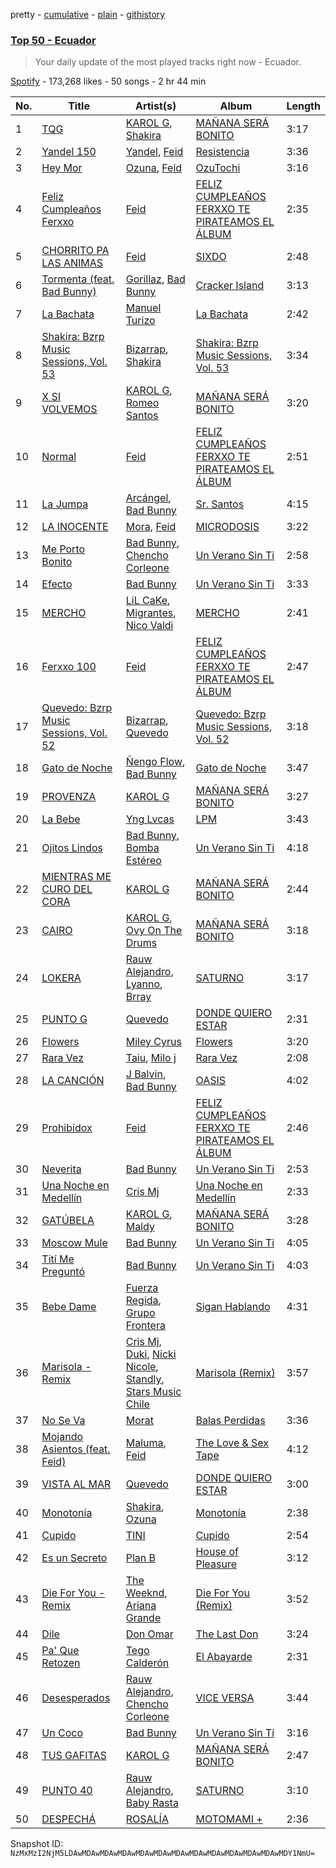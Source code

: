 pretty - [cumulative](/playlists/cumulative/37i9dQZEVXbJlM6nvL1nD1.md) - [plain](/playlists/plain/37i9dQZEVXbJlM6nvL1nD1) - [githistory](https://github.githistory.xyz/mackorone/spotify-playlist-archive/blob/main/playlists/plain/37i9dQZEVXbJlM6nvL1nD1)

### [Top 50 \- Ecuador](https://open.spotify.com/playlist/37i9dQZEVXbJlM6nvL1nD1)

> Your daily update of the most played tracks right now \- Ecuador.

[Spotify](https://open.spotify.com/user/spotify) - 173,268 likes - 50 songs - 2 hr 44 min

| No. | Title | Artist(s) | Album | Length |
|---|---|---|---|---|
| 1 | [TQG](https://open.spotify.com/track/0DWdj2oZMBFSzRsi2Cvfzf) | [KAROL G](https://open.spotify.com/artist/790FomKkXshlbRYZFtlgla), [Shakira](https://open.spotify.com/artist/0EmeFodog0BfCgMzAIvKQp) | [MAÑANA SERÁ BONITO](https://open.spotify.com/album/4kS7bSuU0Jm9LYMosFU2x5) | 3:17 |
| 2 | [Yandel 150](https://open.spotify.com/track/4FAKtPVycI4DxoOHC01YqD) | [Yandel](https://open.spotify.com/artist/0eHQ9o50hj6ZDNBt6Ys1sD), [Feid](https://open.spotify.com/artist/2LRoIwlKmHjgvigdNGBHNo) | [Resistencia](https://open.spotify.com/album/5xefnzEqKIWnmTWYFzekGZ) | 3:36 |
| 3 | [Hey Mor](https://open.spotify.com/track/1zsPaEkglFvxjAhrM8yhpr) | [Ozuna](https://open.spotify.com/artist/1i8SpTcr7yvPOmcqrbnVXY), [Feid](https://open.spotify.com/artist/2LRoIwlKmHjgvigdNGBHNo) | [OzuTochi](https://open.spotify.com/album/1kjfMVBNhsDeRyAu9zbLfF) | 3:16 |
| 4 | [Feliz Cumpleaños Ferxxo](https://open.spotify.com/track/2CeKVsFFXG4QzA415QygGb) | [Feid](https://open.spotify.com/artist/2LRoIwlKmHjgvigdNGBHNo) | [FELIZ CUMPLEAÑOS FERXXO TE PIRATEAMOS EL ÁLBUM](https://open.spotify.com/album/7pijRxgRaBirPz6wDaJIp9) | 2:35 |
| 5 | [CHORRITO PA LAS ANIMAS](https://open.spotify.com/track/0CYTGMBYkwUxrj1MWDLrC5) | [Feid](https://open.spotify.com/artist/2LRoIwlKmHjgvigdNGBHNo) | [SIXDO](https://open.spotify.com/album/31L7J7AO993tSBxAunoeoa) | 2:48 |
| 6 | [Tormenta \(feat\. Bad Bunny\)](https://open.spotify.com/track/38UYeBLfvpnDSG9GznZdnL) | [Gorillaz](https://open.spotify.com/artist/3AA28KZvwAUcZuOKwyblJQ), [Bad Bunny](https://open.spotify.com/artist/4q3ewBCX7sLwd24euuV69X) | [Cracker Island](https://open.spotify.com/album/4wtZQMNTC1O79kDxMBsEan) | 3:13 |
| 7 | [La Bachata](https://open.spotify.com/track/5ww2BF9slyYgNOk37BlC4u) | [Manuel Turizo](https://open.spotify.com/artist/0tmwSHipWxN12fsoLcFU3B) | [La Bachata](https://open.spotify.com/album/1TpGeAzOJgAGdPkcWl95r2) | 2:42 |
| 8 | [Shakira: Bzrp Music Sessions, Vol\. 53](https://open.spotify.com/track/4nrPB8O7Y7wsOCJdgXkthe) | [Bizarrap](https://open.spotify.com/artist/716NhGYqD1jl2wI1Qkgq36), [Shakira](https://open.spotify.com/artist/0EmeFodog0BfCgMzAIvKQp) | [Shakira: Bzrp Music Sessions, Vol\. 53](https://open.spotify.com/album/1gi2iwr1l8IUyHYHxi01pg) | 3:34 |
| 9 | [X SI VOLVEMOS](https://open.spotify.com/track/4NoOME4Dhf4xgxbHDT7VGe) | [KAROL G](https://open.spotify.com/artist/790FomKkXshlbRYZFtlgla), [Romeo Santos](https://open.spotify.com/artist/5lwmRuXgjX8xIwlnauTZIP) | [MAÑANA SERÁ BONITO](https://open.spotify.com/album/4kS7bSuU0Jm9LYMosFU2x5) | 3:20 |
| 10 | [Normal](https://open.spotify.com/track/0T2pB7P1VdXPhLdQZ488uH) | [Feid](https://open.spotify.com/artist/2LRoIwlKmHjgvigdNGBHNo) | [FELIZ CUMPLEAÑOS FERXXO TE PIRATEAMOS EL ÁLBUM](https://open.spotify.com/album/7pijRxgRaBirPz6wDaJIp9) | 2:51 |
| 11 | [La Jumpa](https://open.spotify.com/track/2mnXxnrX5vCGolNkaFvVeM) | [Arcángel](https://open.spotify.com/artist/4SsVbpTthjScTS7U2hmr1X), [Bad Bunny](https://open.spotify.com/artist/4q3ewBCX7sLwd24euuV69X) | [Sr\. Santos](https://open.spotify.com/album/2AvuFDqTlnxvYhyVaLU6NY) | 4:15 |
| 12 | [LA INOCENTE](https://open.spotify.com/track/5jt25aFjW2kNoBqaEVaz5W) | [Mora](https://open.spotify.com/artist/0Q8NcsJwoCbZOHHW63su5S), [Feid](https://open.spotify.com/artist/2LRoIwlKmHjgvigdNGBHNo) | [MICRODOSIS](https://open.spotify.com/album/0QLDQG7Jx78rEUDW03IhHC) | 3:22 |
| 13 | [Me Porto Bonito](https://open.spotify.com/track/6Sq7ltF9Qa7SNFBsV5Cogx) | [Bad Bunny](https://open.spotify.com/artist/4q3ewBCX7sLwd24euuV69X), [Chencho Corleone](https://open.spotify.com/artist/37230BxxYs9ksS7OkZw3IU) | [Un Verano Sin Ti](https://open.spotify.com/album/3RQQmkQEvNCY4prGKE6oc5) | 2:58 |
| 14 | [Efecto](https://open.spotify.com/track/5Eax0qFko2dh7Rl2lYs3bx) | [Bad Bunny](https://open.spotify.com/artist/4q3ewBCX7sLwd24euuV69X) | [Un Verano Sin Ti](https://open.spotify.com/album/3RQQmkQEvNCY4prGKE6oc5) | 3:33 |
| 15 | [MERCHO](https://open.spotify.com/track/1DxEbt6OSbrkRthk6pjZue) | [LiL CaKe](https://open.spotify.com/artist/0niAkxgT6y57bRbT0Ge94z), [Migrantes](https://open.spotify.com/artist/48R2gYdPKtfnfKAzhSVPUx), [Nico Valdi](https://open.spotify.com/artist/0uxYECT7XqHNccQAg5Uhe4) | [MERCHO](https://open.spotify.com/album/5beJZJo0DqVaPVlA1cHwjj) | 2:41 |
| 16 | [Ferxxo 100](https://open.spotify.com/track/1sbNEFiURUYfy024cJX8JG) | [Feid](https://open.spotify.com/artist/2LRoIwlKmHjgvigdNGBHNo) | [FELIZ CUMPLEAÑOS FERXXO TE PIRATEAMOS EL ÁLBUM](https://open.spotify.com/album/7pijRxgRaBirPz6wDaJIp9) | 2:47 |
| 17 | [Quevedo: Bzrp Music Sessions, Vol\. 52](https://open.spotify.com/track/2tTmW7RDtMQtBk7m2rYeSw) | [Bizarrap](https://open.spotify.com/artist/716NhGYqD1jl2wI1Qkgq36), [Quevedo](https://open.spotify.com/artist/52iwsT98xCoGgiGntTiR7K) | [Quevedo: Bzrp Music Sessions, Vol\. 52](https://open.spotify.com/album/4PNqWiJAfjj32hVvlchV5u) | 3:18 |
| 18 | [Gato de Noche](https://open.spotify.com/track/54ELExv56KCAB4UP9cOCzC) | [Ñengo Flow](https://open.spotify.com/artist/12vb80Km0Ew53ABfJOepVz), [Bad Bunny](https://open.spotify.com/artist/4q3ewBCX7sLwd24euuV69X) | [Gato de Noche](https://open.spotify.com/album/2GS2h80Dp8rFdGEa0j0JhH) | 3:47 |
| 19 | [PROVENZA](https://open.spotify.com/track/3HqcNJdZ2seoGxhn0wVNDK) | [KAROL G](https://open.spotify.com/artist/790FomKkXshlbRYZFtlgla) | [MAÑANA SERÁ BONITO](https://open.spotify.com/album/4kS7bSuU0Jm9LYMosFU2x5) | 3:27 |
| 20 | [La Bebe](https://open.spotify.com/track/6odrHMSLjP3aOXC4ipKUC6) | [Yng Lvcas](https://open.spotify.com/artist/1NNRWkhwmcXRimFYSBpB1y) | [LPM](https://open.spotify.com/album/0CPD6yP11H86RohYYNBD76) | 3:43 |
| 21 | [Ojitos Lindos](https://open.spotify.com/track/3k3NWokhRRkEPhCzPmV8TW) | [Bad Bunny](https://open.spotify.com/artist/4q3ewBCX7sLwd24euuV69X), [Bomba Estéreo](https://open.spotify.com/artist/5n9bMYfz9qss2VOW89EVs2) | [Un Verano Sin Ti](https://open.spotify.com/album/3RQQmkQEvNCY4prGKE6oc5) | 4:18 |
| 22 | [MIENTRAS ME CURO DEL CORA](https://open.spotify.com/track/6otePxalBK8AVa20xhZYVQ) | [KAROL G](https://open.spotify.com/artist/790FomKkXshlbRYZFtlgla) | [MAÑANA SERÁ BONITO](https://open.spotify.com/album/4kS7bSuU0Jm9LYMosFU2x5) | 2:44 |
| 23 | [CAIRO](https://open.spotify.com/track/16dUQ4quIHDe4ZZ0wF1EMN) | [KAROL G](https://open.spotify.com/artist/790FomKkXshlbRYZFtlgla), [Ovy On The Drums](https://open.spotify.com/artist/3m5qlPf2OkihLz3dRYnkPA) | [MAÑANA SERÁ BONITO](https://open.spotify.com/album/4kS7bSuU0Jm9LYMosFU2x5) | 3:18 |
| 24 | [LOKERA](https://open.spotify.com/track/1aUq8rjW1EwkAkMri4VfJy) | [Rauw Alejandro](https://open.spotify.com/artist/1mcTU81TzQhprhouKaTkpq), [Lyanno](https://open.spotify.com/artist/1Ts9of7VPZElwPQnqnDSfW), [Brray](https://open.spotify.com/artist/1GKIlPFdcewHtpDVCQ8zmJ) | [SATURNO](https://open.spotify.com/album/5AcRssiG0Zqu3lqYW7hMoM) | 3:17 |
| 25 | [PUNTO G](https://open.spotify.com/track/4WiQA1AGWHFvaxBU6bHghs) | [Quevedo](https://open.spotify.com/artist/52iwsT98xCoGgiGntTiR7K) | [DONDE QUIERO ESTAR](https://open.spotify.com/album/156gxGFDxadwiIC3Bfwmj3) | 2:31 |
| 26 | [Flowers](https://open.spotify.com/track/0yLdNVWF3Srea0uzk55zFn) | [Miley Cyrus](https://open.spotify.com/artist/5YGY8feqx7naU7z4HrwZM6) | [Flowers](https://open.spotify.com/album/7I0tjwFtxUwBC1vgyeMAax) | 3:20 |
| 27 | [Rara Vez](https://open.spotify.com/track/7MVIfkyzuUmQ716j8U7yGR) | [Taiu](https://open.spotify.com/artist/5szJHKg5xeUlQ9pTqzdpic), [Milo j](https://open.spotify.com/artist/19HM5j0ULGSmEoRcrSe5x3) | [Rara Vez](https://open.spotify.com/album/26wRfIX4WqKLKHll9O3KnF) | 2:08 |
| 28 | [LA CANCIÓN](https://open.spotify.com/track/0fea68AdmYNygeTGI4RC18) | [J Balvin](https://open.spotify.com/artist/1vyhD5VmyZ7KMfW5gqLgo5), [Bad Bunny](https://open.spotify.com/artist/4q3ewBCX7sLwd24euuV69X) | [OASIS](https://open.spotify.com/album/6ylFfzx32ICw4L1A7YWNLN) | 4:02 |
| 29 | [Prohibidox](https://open.spotify.com/track/3PpWCS95gDUDRPko3u1MZ9) | [Feid](https://open.spotify.com/artist/2LRoIwlKmHjgvigdNGBHNo) | [FELIZ CUMPLEAÑOS FERXXO TE PIRATEAMOS EL ÁLBUM](https://open.spotify.com/album/7pijRxgRaBirPz6wDaJIp9) | 2:46 |
| 30 | [Neverita](https://open.spotify.com/track/31i56LZnwE6uSu3exoHjtB) | [Bad Bunny](https://open.spotify.com/artist/4q3ewBCX7sLwd24euuV69X) | [Un Verano Sin Ti](https://open.spotify.com/album/3RQQmkQEvNCY4prGKE6oc5) | 2:53 |
| 31 | [Una Noche en Medellín](https://open.spotify.com/track/1O2pcBJGej0pmH2Y9XZMs6) | [Cris Mj](https://open.spotify.com/artist/1Yj5Xey7kTwvZla8sqdsdE) | [Una Noche en Medellín](https://open.spotify.com/album/455Vc66bPFRI5D0zDEDn46) | 2:33 |
| 32 | [GATÚBELA](https://open.spotify.com/track/6Vn1vje8yMw2OY6IOk9dkH) | [KAROL G](https://open.spotify.com/artist/790FomKkXshlbRYZFtlgla), [Maldy](https://open.spotify.com/artist/4IndUOBCZYZg61557iq2A9) | [MAÑANA SERÁ BONITO](https://open.spotify.com/album/4kS7bSuU0Jm9LYMosFU2x5) | 3:28 |
| 33 | [Moscow Mule](https://open.spotify.com/track/6Xom58OOXk2SoU711L2IXO) | [Bad Bunny](https://open.spotify.com/artist/4q3ewBCX7sLwd24euuV69X) | [Un Verano Sin Ti](https://open.spotify.com/album/3RQQmkQEvNCY4prGKE6oc5) | 4:05 |
| 34 | [Tití Me Preguntó](https://open.spotify.com/track/1IHWl5LamUGEuP4ozKQSXZ) | [Bad Bunny](https://open.spotify.com/artist/4q3ewBCX7sLwd24euuV69X) | [Un Verano Sin Ti](https://open.spotify.com/album/3RQQmkQEvNCY4prGKE6oc5) | 4:03 |
| 35 | [Bebe Dame](https://open.spotify.com/track/0IKeDy5bT9G0bA7ZixRT4A) | [Fuerza Regida](https://open.spotify.com/artist/0ys2OFYzWYB5hRDLCsBqxt), [Grupo Frontera](https://open.spotify.com/artist/6XkjpgcEsYab502Vr1bBeW) | [Sigan Hablando](https://open.spotify.com/album/7JH7pr10sJV9caUhk3ORyK) | 4:31 |
| 36 | [Marisola \- Remix](https://open.spotify.com/track/0NO2zL0kw8sGGnaMvHKAZF) | [Cris Mj](https://open.spotify.com/artist/1Yj5Xey7kTwvZla8sqdsdE), [Duki](https://open.spotify.com/artist/1bAftSH8umNcGZ0uyV7LMg), [Nicki Nicole](https://open.spotify.com/artist/2UZIAOlrnyZmyzt1nuXr9y), [Standly](https://open.spotify.com/artist/0rjms710nwQTdrQheXHJfz), [Stars Music Chile](https://open.spotify.com/artist/2NZD6Gqfk60GEcAAnJKVsR) | [Marisola \(Remix\)](https://open.spotify.com/album/262bymaji1sJPAldR7YyaH) | 3:57 |
| 37 | [No Se Va](https://open.spotify.com/track/4khWEpnaijN0G1x019Uzdr) | [Morat](https://open.spotify.com/artist/5C4PDR4LnhZTbVnKWXuDKD) | [Balas Perdidas](https://open.spotify.com/album/43mAHKPa4iB2er88lxD9Q8) | 3:36 |
| 38 | [Mojando Asientos \(feat\. Feid\)](https://open.spotify.com/track/6lV9cTvioGWqRXSgfjAUGL) | [Maluma](https://open.spotify.com/artist/1r4hJ1h58CWwUQe3MxPuau), [Feid](https://open.spotify.com/artist/2LRoIwlKmHjgvigdNGBHNo) | [The Love & Sex Tape](https://open.spotify.com/album/1CppHlux7Tg0ZUhWEaUudh) | 4:12 |
| 39 | [VISTA AL MAR](https://open.spotify.com/track/5q86iSKkBtOoNkdgEDY5WV) | [Quevedo](https://open.spotify.com/artist/52iwsT98xCoGgiGntTiR7K) | [DONDE QUIERO ESTAR](https://open.spotify.com/album/156gxGFDxadwiIC3Bfwmj3) | 3:00 |
| 40 | [Monotonía](https://open.spotify.com/track/6G12ZafqofSq7YtrMqUm76) | [Shakira](https://open.spotify.com/artist/0EmeFodog0BfCgMzAIvKQp), [Ozuna](https://open.spotify.com/artist/1i8SpTcr7yvPOmcqrbnVXY) | [Monotonía](https://open.spotify.com/album/5pJtcJojr98hbb6KF0ImMe) | 2:38 |
| 41 | [Cupido](https://open.spotify.com/track/04ndZkbKGthTgYSv3xS7en) | [TINI](https://open.spotify.com/artist/7vXDAI8JwjW531ouMGbfcp) | [Cupido](https://open.spotify.com/album/3HWlgRjxW0H7fWm1n2LBbE) | 2:54 |
| 42 | [Es un Secreto](https://open.spotify.com/track/3KZCP2StVGdWkOKyRZNWA4) | [Plan B](https://open.spotify.com/artist/2jSGzJw0ebJLu7OLVSOcBP) | [House of Pleasure](https://open.spotify.com/album/4s9iYsrtBIvkZn5AEbUbl0) | 3:12 |
| 43 | [Die For You \- Remix](https://open.spotify.com/track/7oDd86yk8itslrA9HRP2ki) | [The Weeknd](https://open.spotify.com/artist/1Xyo4u8uXC1ZmMpatF05PJ), [Ariana Grande](https://open.spotify.com/artist/66CXWjxzNUsdJxJ2JdwvnR) | [Die For You \(Remix\)](https://open.spotify.com/album/6Exo0MYoL3XammoTDeihFy) | 3:52 |
| 44 | [Dile](https://open.spotify.com/track/69Ej1xrGjOcHvIMtMKxK0G) | [Don Omar](https://open.spotify.com/artist/33ScadVnbm2X8kkUqOkC6Z) | [The Last Don](https://open.spotify.com/album/4vOvr0tdZWoIGjnHe9jLqz) | 3:24 |
| 45 | [Pa' Que Retozen](https://open.spotify.com/track/5YJ4BVvTFmVCxUyhKejHfR) | [Tego Calderón](https://open.spotify.com/artist/3SUT1jjM5hzZj9TLfLZGIP) | [El Abayarde](https://open.spotify.com/album/6Q1kiSijkaHwoCwZUHW6IY) | 2:31 |
| 46 | [Desesperados](https://open.spotify.com/track/6mmPpaltUZK7xjNlBPQQ0p) | [Rauw Alejandro](https://open.spotify.com/artist/1mcTU81TzQhprhouKaTkpq), [Chencho Corleone](https://open.spotify.com/artist/37230BxxYs9ksS7OkZw3IU) | [VICE VERSA](https://open.spotify.com/album/2Nt6MDJXfoxQ22tIQgWXIh) | 3:44 |
| 47 | [Un Coco](https://open.spotify.com/track/6VrQTLzzuyGIYjUDe4kAZk) | [Bad Bunny](https://open.spotify.com/artist/4q3ewBCX7sLwd24euuV69X) | [Un Verano Sin Ti](https://open.spotify.com/album/3RQQmkQEvNCY4prGKE6oc5) | 3:16 |
| 48 | [TUS GAFITAS](https://open.spotify.com/track/3gOI5aQD4mOMLsP3aWrkon) | [KAROL G](https://open.spotify.com/artist/790FomKkXshlbRYZFtlgla) | [MAÑANA SERÁ BONITO](https://open.spotify.com/album/4kS7bSuU0Jm9LYMosFU2x5) | 2:47 |
| 49 | [PUNTO 40](https://open.spotify.com/track/4UGqAW9i7NtE5mW9xzm6yk) | [Rauw Alejandro](https://open.spotify.com/artist/1mcTU81TzQhprhouKaTkpq), [Baby Rasta](https://open.spotify.com/artist/0GgyFUpOyzWDRDqx8FCTDN) | [SATURNO](https://open.spotify.com/album/5AcRssiG0Zqu3lqYW7hMoM) | 3:10 |
| 50 | [DESPECHÁ](https://open.spotify.com/track/53tfEupEzQRtVFOeZvk7xq) | [ROSALÍA](https://open.spotify.com/artist/7ltDVBr6mKbRvohxheJ9h1) | [MOTOMAMI +](https://open.spotify.com/album/3zbiiu3JTibw0esC7eoMXr) | 2:36 |

Snapshot ID: `NzMxMzI2NjM5LDAwMDAwMDAwMDAwMDAwMDAwMDAwMDAwMDAwMDAwMDAwMDAwMDY1NmU=`
